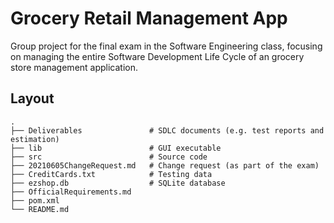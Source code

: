 # Grocery Retail Management App

Group project for the final exam in the Software Engineering class, focusing on managing the entire Software Development Life Cycle of an grocery store management application.

## Layout

    .
    ├── Deliverables               # SDLC documents (e.g. test reports and estimation)
    ├── lib                        # GUI executable
    ├── src                        # Source code
    ├── 20210605ChangeRequest.md   # Change request (as part of the exam) 
    ├── CreditCards.txt            # Testing data             
    ├── ezshop.db                  # SQLite database                    
    ├── OfficialRequirements.md
    ├── pom.xml    
    └── README.md

